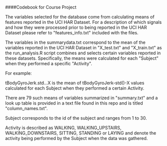 ####Codebook for Course Project


The variables selected for the database come from calculating means of features reported in the UCI HAR Dataset.  For a description of which signals and how they were processed prior to being reported in the UCI HAR Dataset please refer to "features_info.txt" included with the files.

The variables in the summarydata.txt correspond to the mean of the variables reported in the UCI HAR Dataset in "X_test.txt" and "X_train.txt" as the run_analysis.R script combines and selects certain variables reported in these datasets. Specifically, the means were calculated for each "Subject" when they performed a specific "Activity".

For example:

tBodyGyroJerk.std...X  is the mean of tBodyGyroJerk-std()-X values calculated for each Subject when they performed a certain Activity.

There are 79 such means of variables summarized in "summary.txt" and a look up table is provided in a text file found in this repo and is titled "column_names.txt".

Subject  corresponds to the id of the subject and ranges from 1 to 30.

Activity is described as WALKING, WALKING_UPSTAIRS, WALKING_DOWNSTAIRS, SITTING, STANDING or LAYING and denote the activity being performed by the Subject when the data was gathered.

